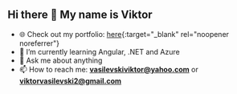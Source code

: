 ## Hi there 👋 My name is Viktor

- 🌐 Check out my portfolio: [here](https://white-plant-07d459103.6.azurestaticapps.net/){:target="_blank" rel="noopener noreferrer"}
- 🌱 I’m currently learning Angular, .NET and Azure
- 💬 Ask me about anything
- 📫 How to reach me: **vasilevskiviktor@yahoo.com** or **viktorvasilevski2@gmail.com**
